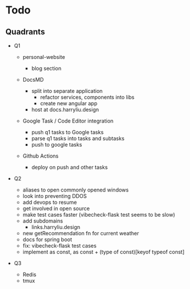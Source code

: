 # Todo

## Quadrants

- Q1

  - personal-website

    - blog section

  - DocsMD
    - split into separate application
      - refactor services, components into libs
      - create new angular app
    - host at docs.harryliu.design
  - Google Task / Code Editor integration
    - push q1 tasks to Google tasks
    - parse q1 tasks into tasks and subtasks
    - push to google tasks
  - Github Actions
    - deploy on push and other tasks

- Q2

  - aliases to open commonly opened windows
  - look into preventing DDOS
  - add devops to resume
  - get involved in open source
  - make test cases faster (vibecheck-flask test seems to be slow)
  - add subdomains
    - links.harryliu.design
  - new getRecommendation fn for current weather
  - docs for spring boot
  - fix: vibecheck-flask test cases
  - implement as const, as const + (type of const)[keyof typeof const]

- Q3
  - Redis
  - tmux

